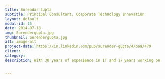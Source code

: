 ```yaml
---
title: Surendar Gupta
subtitle: Principal Consultant, Corporate Technology Innovation
layout: default
modal-id: 15
date: 2014-07-18
img: Surendergupta.jpg
thumbnail: Surendergupta.jpg
alt: image-alt
project-date: https://in.linkedin.com/pub/surender-gupta/4/ba9/479
client: 
category: 
description: With 30 years of experience in IT and 17 years working on large end-to-end integrated transformational projects for Governments in India and other Asian countries, I have worked on all aspects of Information Technology Systems. Starting with research work on designing and developing networking protocols, I worked on designing network architecture, IT Consulting and Strategic consulting for defining long-term strategic vision to achieve their objectives of improving quality of service delivery to all stakeholders. As part of Corporate Technology Innovation, I am working on Enablement of new technologies being Explored by different Innovation Labs as well as Co-innovation Partners. These solutions are then offered to Clients testing their new business concepts (Evangelize & Exploit Groups – 2 of the 4E Model of TCS). Currently developing prototyping & simulation factory platform to offer Lean Start-up Style “Experimentation-as-a-Service” to test business viability of innovative hypothesis / concepts followed by technical feasibility of selected ideas.  The Factory focusses on rapidly creating solution prototypes and conducting “thought experiments” to simulate outcomes from perspectives of all stakeholders, both internal and external.As Chairman of the Working Group for definition of standards and architectures for adoption of cloud-centric applications and related technology landscape, I am providing Advisory services to Government, CCICI and working with other technology partners, academia and research organisations. As Chief Architect for some of the largest projects, worked on architecting projects such as Department of Post, Multi-Airport Management System Architecture for (AAI), Passport Seva Project, Ministry of Corporate Affairs (MCA-21), Financial Intelligence Unit, CCTNS (Crime and Criminal Tracking Network System) for Police, CBEC (Central Board of Excise & Customs), Core System Integrator project for Department of Post, National Intelligence Grid Concept and Unique Identification Authority of India (UIDAI). Also, work on technical architectures during delivery phase, defining & testing Architecture Frameworks, interaction with technical analysts, delivering training sessions to Government Centres & Institutes etc. Prior to joining TCS, I worked for 10 years with EDS Electronic Data Systems, Hong Kong.  Work included major consulting and design projects for Government of Hong Kong.  Some examples are National ID Card using Smart Card technology, Automated Passenger Clearance System using the same National ID Card as well as systems for departments such as Immigration, Revenue, Marine, Transport, Postal and Government-wide Intranet Network Infrastructure.  I also worked on IT Infrastructure and Strategic Consulting study projects defining prioritised list of IT Initiatives for the next 5 years. At Digital Equipment Corporation (DEC) Hong Kong, I worked as network consultant for designing network architecture, delivering network consulting services and training sessions on networking technologies. Incomnet Inc was my first company after completing my engineering degree in 1984.  In this company, I developed systems software and network protocols for computer networks.  The projects included development of device drivers for disks and network protocols, and customization of Operating Systems (both networked and Real-Time OS) developed in PASCAL, C & Assembly Language.  The software development effort was part of designing complete communication switches involving all hardware, operating systems as well as message switching systems.


---
```

